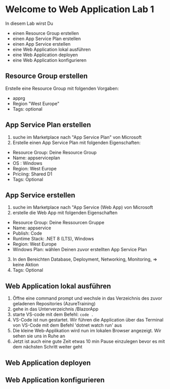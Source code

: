 # Welcome to Web Application Lab 1

In diesem Lab wirst Du
* einen Resource Group erstellen
* einen App Service Plan erstellen
* einen App Service erstellen
* eine Web Application lokal ausführen
* eine Web Application deployen
* eine Web Application konfigurieren

## Resource Group erstellen

Erstelle eine Resource Group mit folgenden Vorgaben:
* <DeinPrefix>apprg
* Region "West Europe"
* Tags: optional

## App Service Plan erstellen
1. suche im Marketplace nach "App Service Plan" von Microsoft
2. Erstelle einen App Service Plan mit folgenden Eigenschaften:
* Resource Group: Deine Resource Group
* Name: <DeinPrefix>appserviceplan
* OS : Windows
* Region: West Europe
* Priciing: Shared D1
* Tags: Optional


## App Service erstellen
1. suche im Marketplace nach "App Service (Web App) von Microsoft
2. erstelle die Web App mit folgenden Eigenschaften
* Resource Group: Deine Ressourcen Gruppe
* Name: <DeinPrefix>appservice
* Publish: Code
* Runtime Stack: .NET 8  (LTS), Windows
* Region: West Europe
* Windows Plan: wählen Deinen zuvor erstellten App Service Plan
3. In den Bereichten Database, Deployment, Networking, Monitoring, => keine Aktion
4. Tags: Optional


## Web Application lokal ausführen
1. Öffne eine command prompt und wechsle in das Verzeichnis des zuvor geladenen Repositories (AzureTraining)
2. gehe in das Unterverzeichnis /BlazorApp
3. starte VS-code mit dem Befehl: `code .`
4. VS-Code ist nun gestartet. Wir führen die Application über das Terminal von VS-Code mit dem Befehl 'dotnet watch run' aus
5. Die kleine Web-Applikation wird nun im lokalen Browser angezeigt. Wir sehen sie uns in Ruhe an
6. Jetzt ist auch eine gute Zeit etwas 10 min Pause einzulegen bevor es mit dem nächsten Schritt weiter geht


## Web Application deployen

## Web Application konfigurieren




